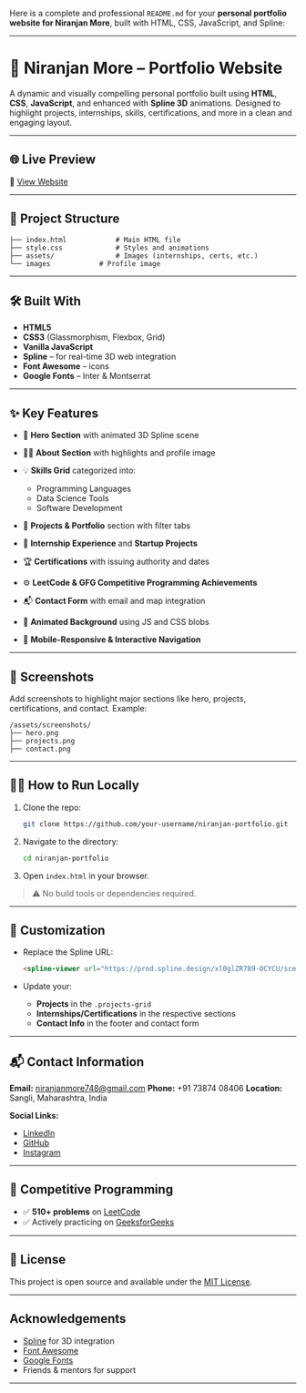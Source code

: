 Here is a complete and professional `README.md` for your **personal portfolio website for Niranjan More**, built with HTML, CSS, JavaScript, and Spline:

---

# 🧠 Niranjan More – Portfolio Website

A dynamic and visually compelling personal portfolio built using **HTML**, **CSS**, **JavaScript**, and enhanced with **Spline 3D** animations. Designed to highlight projects, internships, skills, certifications, and more in a clean and engaging layout.

---

## 🌐 Live Preview

🔗 [View Website](https://niranjanportfolioupd.netlify.app/)


---

## 📁 Project Structure

```
├── index.html            # Main HTML file
├── style.css             # Styles and animations
├── assets/               # Images (internships, certs, etc.)
└── images            # Profile image
```

---

## 🛠️ Built With

* **HTML5**
* **CSS3** (Glassmorphism, Flexbox, Grid)
* **Vanilla JavaScript**
* **Spline** – for real-time 3D web integration
* **Font Awesome** – icons
* **Google Fonts** – Inter & Montserrat

---

## ✨ Key Features

* 🎥 **Hero Section** with animated 3D Spline scene
* 👨‍💼 **About Section** with highlights and profile image
* 💡 **Skills Grid** categorized into:

  * Programming Languages
  * Data Science Tools
  * Software Development
* 📂 **Projects & Portfolio** section with filter tabs
* 🏢 **Internship Experience** and **Startup Projects**
* 🏆 **Certifications** with issuing authority and dates
* ⚙️ **LeetCode & GFG Competitive Programming Achievements**
* 📬 **Contact Form** with email and map integration
* 🎨 **Animated Background** using JS and CSS blobs
* 🔄 **Mobile-Responsive & Interactive Navigation**

---

## 📸 Screenshots

Add screenshots to highlight major sections like hero, projects, certifications, and contact. Example:

```
/assets/screenshots/
├── hero.png
├── projects.png
├── contact.png
```

---

## 🧑‍💻 How to Run Locally

1. Clone the repo:

   ```bash
   git clone https://github.com/your-username/niranjan-portfolio.git
   ```
2. Navigate to the directory:

   ```bash
   cd niranjan-portfolio
   ```
3. Open `index.html` in your browser.

> ⚠️ No build tools or dependencies required.

---

## 🔧 Customization

* Replace the Spline URL:

  ```html
  <spline-viewer url="https://prod.spline.design/xl0glZR789-0CYCU/scene.splinecode"></spline-viewer>
  ```

* Update your:

  * **Projects** in the `.projects-grid`
  * **Internships/Certifications** in the respective sections
  * **Contact Info** in the footer and contact form

---

## 📬 Contact Information

**Email:** [niranjanmore748@gmail.com](mailto:niranjanmore748@gmail.com)
**Phone:** +91 73874 08406
**Location:** Sangli, Maharashtra, India

**Social Links:**

* [LinkedIn](https://www.linkedin.com/in/niranjansmore/)
* [GitHub](https://github.com/niranjanmore1)
* [Instagram](https://www.instagram.com/niranjan_more.deshmukh/)

---

## 🧠 Competitive Programming

* ✅ **510+ problems** on [LeetCode](https://leetcode.com/u/Niranjan_More/)
* ✅ Actively practicing on [GeeksforGeeks](https://www.geeksforgeeks.org/user/niranjanqfnq/)

---

## 📄 License

This project is open source and available under the [MIT License](LICENSE).

---

##  Acknowledgements

* [Spline](https://spline.design) for 3D integration
* [Font Awesome](https://fontawesome.com/)
* [Google Fonts](https://fonts.google.com/)
* Friends & mentors for support

---

